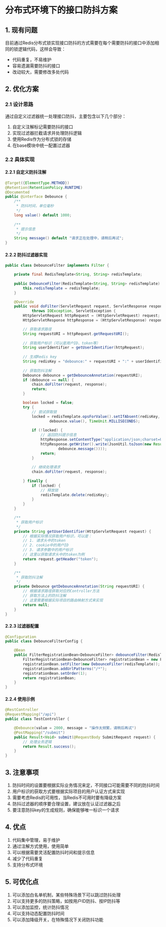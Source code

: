 # 分布式环境下的接口防抖方案

## 1. 现有问题

目前通过Redis分布式锁实现接口防抖的方式需要在每个需要防抖的接口中添加相同的锁逻辑代码，这样会导致：

- 代码重复，不易维护
- 容易遗漏需要防抖的接口
- 改动较大，需要修改多处代码

## 2. 优化方案

### 2.1 设计思路

通过自定义过滤器统一处理接口防抖，主要包含以下几个部分：

1. 自定义注解标记需要防抖的接口
2. 实现过滤器拦截请求并处理防抖逻辑
3. 使用Redis作为分布式锁的存储
4. 在base模块中统一配置过滤器

### 2.2 具体实现

#### 2.2.1 自定义防抖注解

```java
@Target({ElementType.METHOD})
@Retention(RetentionPolicy.RUNTIME)
@Documented
public @interface Debounce {
    /**
     * 防抖时间，单位毫秒
     */
    long value() default 1000;
    
    /**
     * 提示信息
     */
    String message() default "请求正在处理中，请稍后再试";
}
```

#### 2.2.2 防抖过滤器实现

```java
public class DebounceFilter implements Filter {

    private final RedisTemplate<String, String> redisTemplate;
    
    public DebounceFilter(RedisTemplate<String, String> redisTemplate) {
        this.redisTemplate = redisTemplate;
    }

    @Override
    public void doFilter(ServletRequest request, ServletResponse response, FilterChain chain) 
            throws IOException, ServletException {
        HttpServletRequest httpRequest = (HttpServletRequest) request;
        HttpServletResponse httpResponse = (HttpServletResponse) response;

        // 获取请求路径
        String requestURI = httpRequest.getRequestURI();
        
        // 获取用户标识（可以是用户ID、token等）
        String userIdentifier = getUserIdentifier(httpRequest);
        
        // 生成Redis key
        String redisKey = "debounce:" + requestURI + ":" + userIdentifier;
        
        // 获取防抖注解
        Debounce debounce = getDebounceAnnotation(requestURI);
        if (debounce == null) {
            chain.doFilter(request, response);
            return;
        }

        boolean locked = false;
        try {
            // 尝试获取锁
            locked = redisTemplate.opsForValue().setIfAbsent(redisKey, "1", 
                    debounce.value(), TimeUnit.MILLISECONDS);
            
            if (!locked) {
                // 返回防抖提示信息
                httpResponse.setContentType("application/json;charset=UTF-8");
                httpResponse.getWriter().write(JsonUtil.toJson(new Result<>(false, 
                        debounce.message())));
                return;
            }
            
            // 继续处理请求
            chain.doFilter(request, response);
            
        } finally {
            if (locked) {
                // 释放锁
                redisTemplate.delete(redisKey);
            }
        }
    }

    /**
     * 获取用户标识
     */
    private String getUserIdentifier(HttpServletRequest request) {
        // 根据实际情况获取用户标识，可以是：
        // 1. 请求头中的token
        // 2. cookie中的用户ID
        // 3. 请求参数中的用户标识
        // 这里以获取请求头中的token为例
        return request.getHeader("token");
    }

    /**
     * 获取防抖注解
     */
    private Debounce getDebounceAnnotation(String requestURI) {
        // 根据请求路径获取对应的Controller方法
        // 获取方法上的防抖注解
        // 这里需要根据实际项目的路由映射方式来实现
        return null;
    }
}
```

#### 2.2.3 过滤器配置

```java
@Configuration
public class DebounceFilterConfig {

    @Bean
    public FilterRegistrationBean<DebounceFilter> debounceFilter(RedisTemplate<String, String> redisTemplate) {
        FilterRegistrationBean<DebounceFilter> registrationBean = new FilterRegistrationBean<>();
        registrationBean.setFilter(new DebounceFilter(redisTemplate));
        registrationBean.addUrlPatterns("/*");
        registrationBean.setOrder(1);
        return registrationBean;
    }
}
```

#### 2.2.4 使用示例

```java
@RestController
@RequestMapping("/api")
public class TestController {

    @Debounce(value = 2000, message = "操作太频繁，请稍后再试")
    @PostMapping("/submit")
    public Result<Void> submit(@RequestBody SubmitRequest request) {
        // 处理业务逻辑
        return Result.success();
    }
}
```

## 3. 注意事项

1. 防抖时间的设置要根据实际业务情况来定，不同接口可能需要不同的防抖时间
2. 用户标识的获取方式要根据实际项目的用户认证方式来实现
3. 需要考虑Redis的可用性，当Redis不可用时要有降级方案
4. 防抖过滤器的顺序要合理设置，建议放在认证过滤器之后
5. 要注意防抖key的生成规则，确保能够唯一标识一个请求

## 4. 优点

1. 代码集中管理，易于维护
2. 通过注解方式使用，使用简单
3. 可以根据需要灵活配置防抖时间和提示信息
4. 减少了代码重复
5. 支持分布式环境

## 5. 可优化点

1. 可以添加白名单机制，某些特殊场景下可以跳过防抖处理
2. 可以支持更多的防抖策略，如按用户ID防抖、按IP防抖等
3. 可以添加监控，统计防抖情况
4. 可以支持动态配置防抖时间
5. 可以添加降级开关，在特殊情况下关闭防抖功能